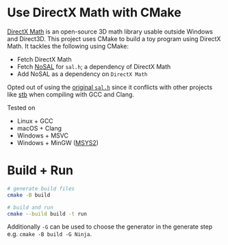 # Use DirectX Math with CMake

[DirectX Math][] is an open-source 3D math library usable outside Windows and Direct3D.  This project uses CMake to build a toy program using DirectX Math.  It tackles the following using CMake:

* Fetch DirectX Math
* Fetch [NoSAL][] for `sal.h`; a dependency of DirectX Math
* Add NoSAL as a dependency on `DirectX Math`

Opted out of using the [original `sal.h`][sal] since it conflicts with other projects like [stb][] when compiling with GCC and Clang.

Tested on

* Linux + GCC
* macOS + Clang
* Windows + MSVC
* Windows + MinGW ([MSYS2][])

# Build + Run

``` sh
# generate build files
cmake -B build

# build and run
cmake --build build -t run
```

Additionally `-G` can be used to choose the generator in the generate step e.g. `cmake -B build -G Ninja`.

[DirectX Math]: https://github.com/Microsoft/DirectXMath
[NoSAL]: https://github.com/legends2k/NoSAL
[sal]: https://github.com/dotnet/corert/blob/master/src/Native/inc/unix/sal.h
[stb]: https://github.com/nothings/stb/
[MSYS2]: https://www.msys2.org/
